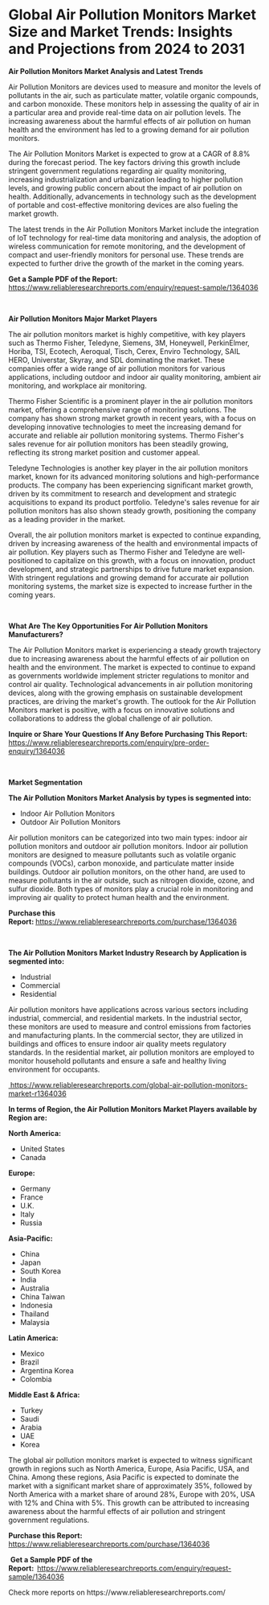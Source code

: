 <p><h1>Global Air Pollution Monitors Market Size and Market Trends: Insights and Projections from 2024 to 2031</h1></p><p><strong>Air Pollution Monitors Market Analysis and Latest Trends</strong></p>
<p><p>Air Pollution Monitors are devices used to measure and monitor the levels of pollutants in the air, such as particulate matter, volatile organic compounds, and carbon monoxide. These monitors help in assessing the quality of air in a particular area and provide real-time data on air pollution levels. The increasing awareness about the harmful effects of air pollution on human health and the environment has led to a growing demand for air pollution monitors.</p><p>The Air Pollution Monitors Market is expected to grow at a CAGR of 8.8% during the forecast period. The key factors driving this growth include stringent government regulations regarding air quality monitoring, increasing industrialization and urbanization leading to higher pollution levels, and growing public concern about the impact of air pollution on health. Additionally, advancements in technology such as the development of portable and cost-effective monitoring devices are also fueling the market growth.</p><p>The latest trends in the Air Pollution Monitors Market include the integration of IoT technology for real-time data monitoring and analysis, the adoption of wireless communication for remote monitoring, and the development of compact and user-friendly monitors for personal use. These trends are expected to further drive the growth of the market in the coming years.</p></p>
<p><strong>Get a Sample PDF of the Report:&nbsp;</strong> <a href="https://www.reliableresearchreports.com/enquiry/request-sample/1364036">https://www.reliableresearchreports.com/enquiry/request-sample/1364036</a></p>
<p>&nbsp;</p>
<p><strong>Air Pollution Monitors Major Market Players</strong></p>
<p><p>The air pollution monitors market is highly competitive, with key players such as Thermo Fisher, Teledyne, Siemens, 3M, Honeywell, PerkinElmer, Horiba, TSI, Ecotech, Aeroqual, Tisch, Cerex, Enviro Technology, SAIL HERO, Universtar, Skyray, and SDL dominating the market. These companies offer a wide range of air pollution monitors for various applications, including outdoor and indoor air quality monitoring, ambient air monitoring, and workplace air monitoring.</p><p>Thermo Fisher Scientific is a prominent player in the air pollution monitors market, offering a comprehensive range of monitoring solutions. The company has shown strong market growth in recent years, with a focus on developing innovative technologies to meet the increasing demand for accurate and reliable air pollution monitoring systems. Thermo Fisher's sales revenue for air pollution monitors has been steadily growing, reflecting its strong market position and customer appeal.</p><p>Teledyne Technologies is another key player in the air pollution monitors market, known for its advanced monitoring solutions and high-performance products. The company has been experiencing significant market growth, driven by its commitment to research and development and strategic acquisitions to expand its product portfolio. Teledyne's sales revenue for air pollution monitors has also shown steady growth, positioning the company as a leading provider in the market.</p><p>Overall, the air pollution monitors market is expected to continue expanding, driven by increasing awareness of the health and environmental impacts of air pollution. Key players such as Thermo Fisher and Teledyne are well-positioned to capitalize on this growth, with a focus on innovation, product development, and strategic partnerships to drive future market expansion. With stringent regulations and growing demand for accurate air pollution monitoring systems, the market size is expected to increase further in the coming years.</p></p>
<p>&nbsp;</p>
<p><strong>What Are The Key Opportunities For Air Pollution Monitors Manufacturers?</strong></p>
<p><p>The Air Pollution Monitors market is experiencing a steady growth trajectory due to increasing awareness about the harmful effects of air pollution on health and the environment. The market is expected to continue to expand as governments worldwide implement stricter regulations to monitor and control air quality. Technological advancements in air pollution monitoring devices, along with the growing emphasis on sustainable development practices, are driving the market's growth. The outlook for the Air Pollution Monitors market is positive, with a focus on innovative solutions and collaborations to address the global challenge of air pollution.</p></p>
<p><strong>Inquire or Share Your Questions If Any Before Purchasing This Report:</strong> <a href="https://www.reliableresearchreports.com/enquiry/pre-order-enquiry/1364036">https://www.reliableresearchreports.com/enquiry/pre-order-enquiry/1364036</a></p>
<p>&nbsp;</p>
<p><strong>Market Segmentation</strong></p>
<p><strong>The Air Pollution Monitors Market Analysis by types is segmented into:</strong></p>
<p><ul><li>Indoor Air Pollution Monitors</li><li>Outdoor Air Pollution Monitors</li></ul></p>
<p><p>Air pollution monitors can be categorized into two main types: indoor air pollution monitors and outdoor air pollution monitors. Indoor air pollution monitors are designed to measure pollutants such as volatile organic compounds (VOCs), carbon monoxide, and particulate matter inside buildings. Outdoor air pollution monitors, on the other hand, are used to measure pollutants in the air outside, such as nitrogen dioxide, ozone, and sulfur dioxide. Both types of monitors play a crucial role in monitoring and improving air quality to protect human health and the environment.</p></p>
<p><strong>Purchase this Report:&nbsp;</strong><a href="https://www.reliableresearchreports.com/purchase/1364036">https://www.reliableresearchreports.com/purchase/1364036</a></p>
<p>&nbsp;</p>
<p><strong>The Air Pollution Monitors Market Industry Research by Application is segmented into:</strong></p>
<p><ul><li>Industrial</li><li>Commercial</li><li>Residential</li></ul></p>
<p><p>Air pollution monitors have applications across various sectors including industrial, commercial, and residential markets. In the industrial sector, these monitors are used to measure and control emissions from factories and manufacturing plants. In the commercial sector, they are utilized in buildings and offices to ensure indoor air quality meets regulatory standards. In the residential market, air pollution monitors are employed to monitor household pollutants and ensure a safe and healthy living environment for occupants.</p></p>
<p><a href="https://www.reliableresearchreports.com/global-air-pollution-monitors-market-r1364036">&nbsp;https://www.reliableresearchreports.com/global-air-pollution-monitors-market-r1364036</a></p>
<p><strong>In terms of Region, the Air Pollution Monitors Market Players available by Region are:</strong></p>
<p>
    <p> <strong> North America: </strong>
        <ul>
            <li>United States</li>
            <li>Canada</li>
        </ul>
        </p> 
    <p> <strong> Europe: </strong>
        <ul>
            <li>Germany</li>
            <li>France</li>
            <li>U.K.</li>
            <li>Italy</li>
            <li>Russia</li>
        </ul>
        </p> 
    <p> <strong> Asia-Pacific: </strong>
        <ul>
            <li>China</li>
            <li>Japan</li>
            <li>South Korea</li>
            <li>India</li>
            <li>Australia</li>
            <li>China Taiwan</li>
            <li>Indonesia</li>
            <li>Thailand</li>
            <li>Malaysia</li>
        </ul>
        </p> 
    <p> <strong> Latin America: </strong>
        <ul>
            <li>Mexico</li>
            <li>Brazil</li>
            <li>Argentina Korea</li>
            <li>Colombia</li>
        </ul>
        </p> 
    <p> <strong> Middle East & Africa: </strong>
        <ul>
            <li>Turkey</li>
            <li>Saudi</li>
            <li>Arabia</li>
            <li>UAE</li>
            <li>Korea</li>
        </ul>
    </p>
    </p>
<p><p>The global air pollution monitors market is expected to witness significant growth in regions such as North America, Europe, Asia Pacific, USA, and China. Among these regions, Asia Pacific is expected to dominate the market with a significant market share of approximately 35%, followed by North America with a market share of around 28%, Europe with 20%, USA with 12% and China with 5%. This growth can be attributed to increasing awareness about the harmful effects of air pollution and stringent government regulations.</p></p>
<p><strong>Purchase this Report: </strong><a href="https://www.reliableresearchreports.com/purchase/1364036">https://www.reliableresearchreports.com/purchase/1364036</a></p>
<p>&nbsp;<strong>Get a Sample PDF of the Report:&nbsp;&nbsp;</strong><a href="https://www.reliableresearchreports.com/enquiry/request-sample/1364036">https://www.reliableresearchreports.com/enquiry/request-sample/1364036</a></p>
<p><strong></strong></p>
<p>Check more reports on https://www.reliableresearchreports.com/</p>
